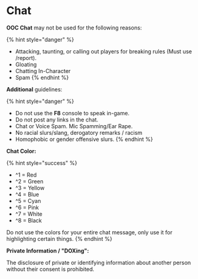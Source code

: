 # Chat

**OOC Chat** may not be used for the following reasons:

{% hint style="danger" %}
* Attacking, taunting, or calling out players for breaking rules \(Must use /report\).
* Gloating
* Chatting In-Character
* Spam
{% endhint %}

**Additional** guidelines:

{% hint style="danger" %}
* Do not use the **F8** console to speak in-game.
* Do not post any links in the chat.
* Chat or Voice Spam. Mic Spamming/Ear Rape.
* No racial slurs/slang, derogatory remarks / racism
* Homophobic or gender offensive slurs.
{% endhint %}

**Chat Color:**

{% hint style="success" %}
* ^1 = Red
* ^2 = Green
* ^3 = Yellow
* ^4 = Blue
* ^5 = Cyan
* ^6 = Pink
* ^7 = White
* ^8 = Black

Do not use the colors for your entire chat message, only use it for highlighting certain things.
{% endhint %}

**Private Information / "DOXing":** 

The disclosure of private or identifying information about another person without their consent is prohibited. 

